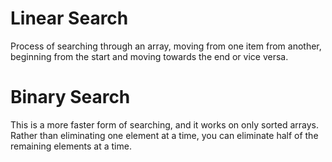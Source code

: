 # Linear Search
Process of searching through an array, moving from one item from another, beginning from the start and moving towards the end or vice versa.

# Binary Search
This is a more faster form of searching, and it works on only sorted arrays. Rather than eliminating one element at a time, you can eliminate half of the remaining elements at a time.